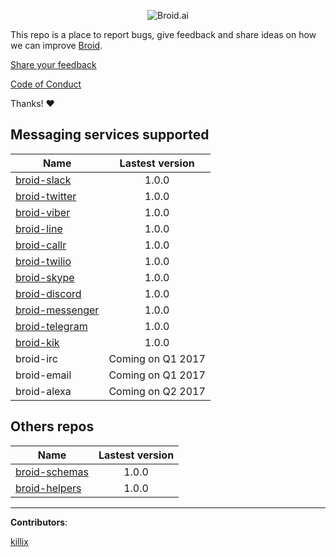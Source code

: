 <p align="center">
<img alt="Broid.ai" src="https://cloud.githubusercontent.com/assets/1795343/21583108/a17bbc6a-d03f-11e6-8f8b-c0b0ab262969.png">
</p>

This repo is a place to report bugs, give feedback and share ideas on how we can improve [Broid](http://www.broid.ai).

[Share your feedback](https://github.com/broidhq/broid-feedback/issues/new)

[Code of Conduct](http://contributor-covenant.org/version/1/2/0/)

Thanks!  :heart:


## Messaging services supported

| Name                                                          | Lastest version     |
| ------------------------------------------------------------- |:-------------------:|
| [broid-slack](https://github.com/broidhq/broid-slack)         | 1.0.0               |
| [broid-twitter](https://github.com/broidhq/broid-twitter)     | 1.0.0               |
| [broid-viber](https://github.com/broidhq/broid-viber)         | 1.0.0               |
| [broid-line](https://github.com/broidhq/broid-line)           | 1.0.0               |
| [broid-callr](https://github.com/broidhq/broid-callr)         | 1.0.0               |
| [broid-twilio](https://github.com/broidhq/broid-twilio)       | 1.0.0               |
| [broid-skype](https://github.com/broidhq/broid-skype)         | 1.0.0               |
| [broid-discord](https://github.com/broidhq/broid-discord)     | 1.0.0               |
| [broid-messenger](https://github.com/broidhq/broid-messenger) | 1.0.0               |
| [broid-telegram](https://github.com/broidhq/broid-telegram)   | 1.0.0               |
| [broid-kik](https://github.com/broidhq/broid-kik)             | 1.0.0               |
| broid-irc                                                     | Coming on Q1 2017   |
| broid-email                                                   | Coming on Q1 2017   |
| broid-alexa                                                   | Coming on Q2 2017   |


## Others repos
| Name             | Lastest version    |
| ---------------- |:------------------:|
| [broid-schemas](https://github.com/broidhq/broid-schemas)      | 1.0.0               |
| [broid-helpers](https://github.com/broidhq/broid-helpers)      | 1.0.0               |

___

__Contributors__:

[killix](https://github.com/killix)
